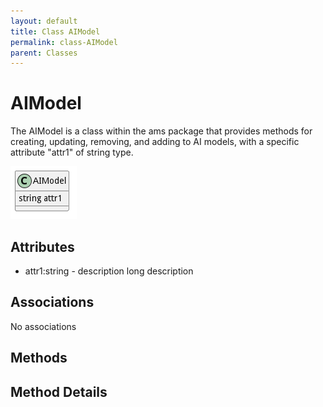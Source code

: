 ```yaml
---
layout: default
title: Class AIModel
permalink: class-AIModel
parent: Classes
---
```


# AIModel

The AIModel is a class within the ams package that provides methods for creating, updating, removing, and adding to AI models, with a specific attribute &#34;attr1&#34; of string type.

![Logical Diagram](./logical.png)

## Attributes

* attr1:string - description long description


## Associations

No associations







## Methods


<h2>Method Details</h2>
    

